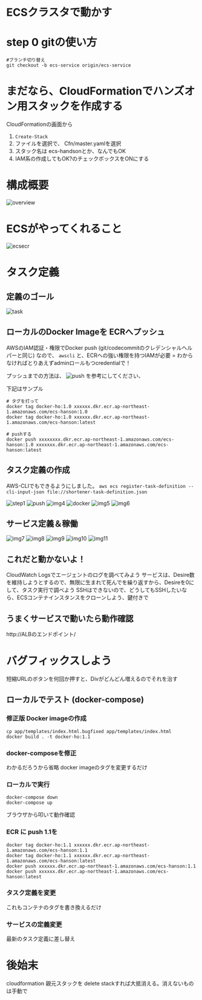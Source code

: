 ECSクラスタで動かす
====

# step 0 gitの使い方

```
#ブランチ切り替え
git checkout -b ecs-service origin/ecs-service
```

# まだなら、CloudFormationでハンズオン用スタックを作成する
CloudFormationの画面から
1. `Create-Stack`
2. ファイルを選択で、 Cfn/master.yamlを選択
3. スタック名は ecs-handsonとか、なんでもOK
4. IAM系の作成してもOK?のチェックボックスをONにする

# 構成概要
![overview](https://raw.githubusercontent.com/h-imaoka/ecs-handson/images/images/ECS-overview.png)

# ECSがやってくれること
![ecsecr](https://raw.githubusercontent.com/h-imaoka/ecs-handson/images/images/ECS-ECR.png)

# タスク定義
## 定義のゴール
![task](https://raw.githubusercontent.com/h-imaoka/ecs-handson/images/images/ECS.png)

## ローカルのDocker Imageを ECRへプッシュ
AWSのIAM認証・権限でDocker push (git/codecommitのクレデンシャルヘルパーと同じ)
なので、 `awscli` と、ECRへの強い権限を持つIAMが必要 = わからなければとりあえずadminロールもつcredentialで！

プッシュまでの方法は、
![push](https://raw.githubusercontent.com/h-imaoka/ecs-handson/images/images/Amazon_ECS.png)
を参考にしてください、

下記はサンプル
```
# タグを打って
docker tag docker-ho:1.0 xxxxxx.dkr.ecr.ap-northeast-1.amazonaws.com/ecs-hanson:1.0
docker tag docker-ho:1.0 xxxxxx.dkr.ecr.ap-northeast-1.amazonaws.com/ecs-hanson:latest

# pushする
docker push xxxxxxxx.dkr.ecr.ap-northeast-1.amazonaws.com/ecs-hanson:1.0 xxxxxxx.dkr.ecr.ap-northeast-1.amazonaws.com/ecs-hanson:latest
```

## タスク定義の作成

AWS-CLIでもできるようにしました。
`aws ecs register-task-definition --cli-input-json file://shortener-task-definition.json`

![step1](https://raw.githubusercontent.com/h-imaoka/ecs-handson/images/images/Amazon_ECS-2.png)
![push](https://raw.githubusercontent.com/h-imaoka/ecs-handson/images/images/Amazon_ECS-3.png)
![img4](https://raw.githubusercontent.com/h-imaoka/ecs-handson/images/images/Amazon_ECS-4.png)
![docker](https://raw.githubusercontent.com/h-imaoka/ecs-handson/images/images/docker-image.png)
![img5](https://raw.githubusercontent.com/h-imaoka/ecs-handson/images/images/Amazon_ECS-5.png)
![img6](https://raw.githubusercontent.com/h-imaoka/ecs-handson/images/images/Amazon_ECS-6.png)


## サービス定義＆稼働

![img7](https://raw.githubusercontent.com/h-imaoka/ecs-handson/images/images/Amazon_ECS-7.png)
![img8](https://raw.githubusercontent.com/h-imaoka/ecs-handson/images/images/Amazon_ECS-8.png)
![img9](https://raw.githubusercontent.com/h-imaoka/ecs-handson/images/images/Amazon_ECS-9.png)
![img10](https://raw.githubusercontent.com/h-imaoka/ecs-handson/images/images/Amazon_ECS-10.png)
![img11](https://raw.githubusercontent.com/h-imaoka/ecs-handson/images/images/Amazon_ECS-11.png)

## これだと動かないよ！
CloudWatch Logsでエージェントのログを調べてみよう
サービスは、Desire数を維持しようとするので、無限に生まれて死んでを繰り返すから、Desireを0にして、タスク実行で調べよう
SSHはできないので、どうしてもSSHしたいなら、ECSコンテナインスタンスをクローンしよう、鍵付きで

## うまくサービスで動いたら動作確認
http://ALBのエンドポイント/

# バグフィックスしよう
短縮URLのボタンを何回か押すと、Divがどんどん増えるのでそれを治す

## ローカルでテスト (docker-compose)
### 修正版 Docker imageの作成
```
cp app/templates/index.html.bugfixed app/templates/index.html
docker build . -t docker-ho:1.1
```

### docker-composeを修正
わかるだろうから省略
docker imageのタグを変更するだけ

### ローカルで実行
```
docker-compose down
docker-compose up
```
ブラウザから叩いて動作確認

### ECR に push 1.1を
```
docker tag docker-ho:1.1 xxxxxx.dkr.ecr.ap-northeast-1.amazonaws.com/ecs-hanson:1.1
docker tag docker-ho:1.1 xxxxxx.dkr.ecr.ap-northeast-1.amazonaws.com/ecs-hanson:latest
docker push xxxxxx.dkr.ecr.ap-northeast-1.amazonaws.com/ecs-hanson:1.1
docker push xxxxxx.dkr.ecr.ap-northeast-1.amazonaws.com/ecs-hanson:latest
```

### タスク定義を変更
これもコンテナのタグを書き換えるだけ

### サービスの定義変更
最新のタスク定義に差し替え


# 後始末
cloudformation 親元スタックを delete stackすれば大抵消える。消えないものは手動で

